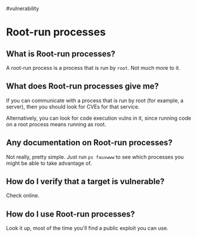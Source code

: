 #vulnerability

# Root-run processes
## What is Root-run processes?
A root-run process is a process that is run by `root`. Not much more to it.

## What does Root-run processes give me?
If you can communicate with a process that is run by root (for example, a server), then you should look for CVEs for that service.

Alternatively, you can look for code execution vulns in it, since running code on a root process means running as root.

## Any documentation on Root-run processes?
Not really, pretty simple. Just run `ps fauxwww` to see which processes you might be able to take advantage of.

## How do I verify that a target is vulnerable?
Check online.

## How do I use Root-run processes?
Look it up, most of the time you'll find a public exploit you can use.